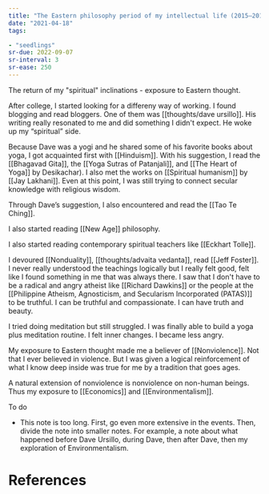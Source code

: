 ```yaml
---
title: "The Eastern philosophy period of my intellectual life (2015–2017)"
date: "2021-04-18"
tags:

- "seedlings"
sr-due: 2022-09-07
sr-interval: 3
sr-ease: 250
---
```


The return of my "spiritual" inclinations - exposure to Eastern thought.

After college, I started looking for a differeny way of working. I found blogging and read bloggers. One of them was [[thoughts/dave ursillo]]. His writing really resonated to me and did something I didn't expect. He woke up my “spiritual” side.

Because Dave was a yogi and he shared some of his favorite books about yoga, I got acquainted first with [[Hinduism]]. With his suggestion, I read the [[Bhagavad Gita]], the [[Yoga Sutras of Patanjali]], and [[The Heart of Yoga]] by Desikachar). I also met the works on [[Spiritual humanism]] by [[Jay Lakhani]]. Even at this point, I was still trying to connect secular knowledge with religious wisdom.

Through Dave’s suggestion, I also encountered and read the [[Tao Te Ching]].

I also started reading [[New Age]] philosophy.

I also started reading contemporary spiritual teachers like [[Eckhart Tolle]].

I devoured [[Nonduality]], [[thoughts/advaita vedanta]], read [[Jeff Foster]]. I never really understood the teachings logically but I really felt good, felt like I found something in me that was always there. I saw that I don't have to be a radical and angry atheist like [[Richard Dawkins]] or the people at the [[Philippine Atheism, Agnosticism, and Secularism Incorporated (PATAS)]] to be truthful. I can be truthful and compassionate. I can have truth and beauty.

I tried doing meditation but still struggled. I was finally able to build a yoga plus meditation routine. I felt inner changes. I became less angry.

My exposure to Eastern thought made me a believer of [[Nonviolence]]. Not that I ever believed in violence. But I was given a logical reinforcement of what I know deep inside was true for me by a tradition that goes ages.

A natural extension of nonviolence is nonviolence on non-human beings. Thus my exposure to [[Economics]] and [[Environmentalism]].

To do

- This note is too long. First, go even more extensive in the events. Then, divide the note into smaller notes. For example, a note about what happened before Dave Ursillo, during Dave, then after Dave, then my exploration of Environmentalism.

# References
